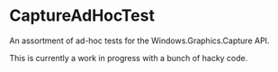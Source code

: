 # CaptureAdHocTest
An assortment of ad-hoc tests for the Windows.Graphics.Capture API.

This is currently a work in progress with a bunch of hacky code.
